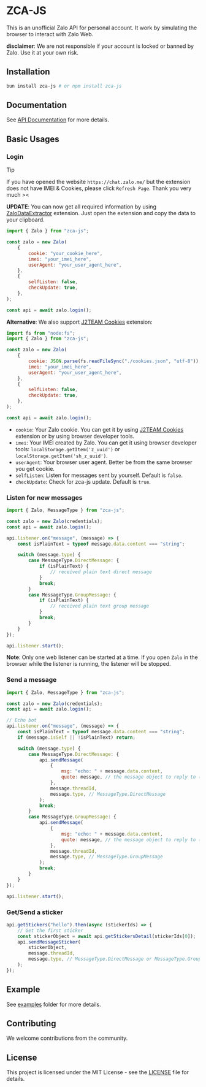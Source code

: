 # ZCA-JS

This is an unofficial Zalo API for personal account. It work by simulating the browser to interact with Zalo Web.

**disclaimer**: We are not responsible if your account is locked or banned by Zalo. Use it at your own risk.

## Installation

```bash
bun install zca-js # or npm install zca-js
```

## Documentation

See [API Documentation](https://zca.tdung.co/) for more details.

## Basic Usages

### Login
> [!TIP]
If you have opened the website `https://chat.zalo.me/` but the extension does not have IMEI & Cookies, please click `Refresh Page`. Thank you very much ><

**UPDATE**: You can now get all required information by using [ZaloDataExtractor](https://github.com/JustKemForFun/ZaloDataExtractor) extension. Just open the extension and copy the data to your clipboard.

```javascript
import { Zalo } from "zca-js";

const zalo = new Zalo(
    {
        cookie: "your_cookie_here",
        imei: "your_imei_here",
        userAgent: "your_user_agent_here",
    },
    {
        selfListen: false,
        checkUpdate: true,
    },
);

const api = await zalo.login();
```

**Alternative**: We also support [J2TEAM Cookies](https://chromewebstore.google.com/detail/j2team-cookies/okpidcojinmlaakglciglbpcpajaibco) extension:

```javascript
import fs from "node:fs";
import { Zalo } from "zca-js";

const zalo = new Zalo(
    {
        cookie: JSON.parse(fs.readFileSync("./cookies.json", "utf-8")),
        imei: "your_imei_here",
        userAgent: "your_user_agent_here",
    },
    {
        selfListen: false,
        checkUpdate: true,
    },
);

const api = await zalo.login();
```

-   `cookie`: Your Zalo cookie. You can get it by using [J2TEAM Cookies](https://chromewebstore.google.com/detail/j2team-cookies/okpidcojinmlaakglciglbpcpajaibco) extension or by using browser developer tools.
-   `imei`: Your IMEI created by Zalo. You can get it using browser developer tools: `localStorage.getItem('z_uuid')` or `localStorage.getItem('sh_z_uuid')`.
-   `userAgent`: Your browser user agent. Better be from the same browser you get cookie.
-   `selfListen`: Listen for messages sent by yourself. Default is `false`.
-   `checkUpdate`: Check for zca-js update. Default is `true`.

### Listen for new messages

```javascript
import { Zalo, MessageType } from "zca-js";

const zalo = new Zalo(credentials);
const api = await zalo.login();

api.listener.on("message", (message) => {
    const isPlainText = typeof message.data.content === "string";

    switch (message.type) {
        case MessageType.DirectMessage: {
            if (isPlainText) {
                // received plain text direct message
            }
            break;
        }
        case MessageType.GroupMessage: {
            if (isPlainText) {
                // received plain text group message
            }
            break;
        }
    }
});

api.listener.start();
```

**Note**: Only one web listener can be started at a time. If you open `Zalo` in the browser while the listener is running, the listener will be stopped.

### Send a message

```javascript
import { Zalo, MessageType } from "zca-js";

const zalo = new Zalo(credentials);
const api = await zalo.login();

// Echo bot
api.listener.on("message", (message) => {
    const isPlainText = typeof message.data.content === "string";
    if (message.isSelf || !isPlainText) return;

    switch (message.type) {
        case MessageType.DirectMessage: {
            api.sendMessage(
                {
                    msg: "echo: " + message.data.content,
                    quote: message, // the message object to reply to (optional)
                },
                message.threadId,
                message.type, // MessageType.DirectMessage
            );
            break;
        }
        case MessageType.GroupMessage: {
            api.sendMessage(
                {
                    msg: "echo: " + message.data.content,
                    quote: message, // the message object to reply to (optional)
                },
                message.threadId,
                message.type, // MessageType.GroupMessage
            );
            break;
        }
    }
});

api.listener.start();
```

### Get/Send a sticker

```javascript
api.getStickers("hello").then(async (stickerIds) => {
    // Get the first sticker
    const stickerObject = await api.getStickersDetail(stickerIds[0]);
    api.sendMessageSticker(
        stickerObject,
        message.threadId,
        message.type, // MessageType.DirectMessage or MessageType.GroupMessage
    );
});
```

## Example

See [examples](examples) folder for more details.

## Contributing

We welcome contributions from the community.

## License

This project is licensed under the MIT License - see the [LICENSE](LICENSE) file for details.
